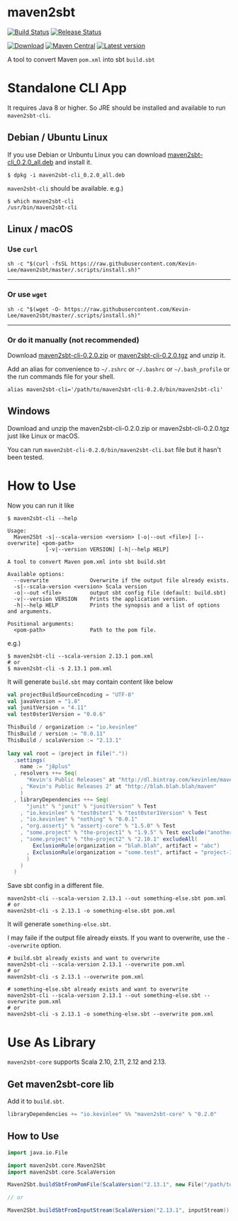 # maven2sbt

[![Build Status](https://github.com/Kevin-Lee/maven2sbt/workflows/Build%20All/badge.svg)](https://github.com/Kevin-Lee/maven2sbt/actions?workflow=Build+All)
[![Release Status](https://github.com/Kevin-Lee/maven2sbt/workflows/Release/badge.svg)](https://github.com/Kevin-Lee/maven2sbt/actions?workflow=Release)

[![Download](https://api.bintray.com/packages/kevinlee/maven/maven2sbt-core/images/download.svg)](https://bintray.com/kevinlee/maven/maven2sbt-core/_latestVersion)
[![Maven Central](https://maven-badges.herokuapp.com/maven-central/io.kevinlee/maven2sbt-core_2.13/badge.svg)](https://search.maven.org/artifact/io.kevinlee/maven2sbt-core_2.13)
[![Latest version](https://index.scala-lang.org/kevin-lee/maven2sbt/maven2sbt-core/latest.svg)](https://index.scala-lang.org/kevin-lee/maven2sbt/maven2sbt-core)

A tool to convert Maven `pom.xml` into sbt `build.sbt`


# Standalone CLI App

It requires Java 8 or higher. So JRE should be installed and available to run `maven2sbt-cli`.

## Debian / Ubuntu Linux
If you use Debian or Unbuntu Linux you can download [maven2sbt-cli_0.2.0_all.deb](https://github.com/Kevin-Lee/maven2sbt/releases/download/v0.2.0/maven2sbt-cli_0.2.0_all.deb) and install it.
```shell
$ dpkg -i maven2sbt-cli_0.2.0_all.deb 
```
`maven2sbt-cli` should be available.
e.g.)
```shell
$ which maven2sbt-cli
/usr/bin/maven2sbt-cli
```


## Linux / macOS
### Use `curl`
```shell
sh -c "$(curl -fsSL https://raw.githubusercontent.com/Kevin-Lee/maven2sbt/master/.scripts/install.sh)" 
```
***

### Or use `wget`
```shell
sh -c "$(wget -O- https://raw.githubusercontent.com/Kevin-Lee/maven2sbt/master/.scripts/install.sh)" 
```
***

### Or do it manually (not recommended)
  
Download [maven2sbt-cli-0.2.0.zip](https://github.com/Kevin-Lee/maven2sbt/releases/download/v0.2.0/maven2sbt-cli-0.2.0.zip) or [maven2sbt-cli-0.2.0.tgz](https://github.com/Kevin-Lee/maven2sbt/releases/download/v0.2.0/maven2sbt-cli-0.2.0.tgz) and unzip it.
  
Add an alias for convenience to `~/.zshrc` or `~/.bashrc` or `~/.bash_profile` or the run commands file for your shell. 
```shell
alias maven2sbt-cli='/path/to/maven2sbt-cli-0.2.0/bin/maven2sbt-cli'
```


## Windows

Download and unzip the maven2sbt-cli-0.2.0.zip or maven2sbt-cli-0.2.0.tgz just like Linux or macOS.

You can run `maven2sbt-cli-0.2.0/bin/maven2sbt-cli.bat` file but it hasn't been tested.


# How to Use

Now you can run it like

```shell
$ maven2sbt-cli --help 

Usage:
  Maven2Sbt -s|--scala-version <version> [-o|--out <file>] [--overwrite] <pom-path>
            [-v|--version VERSION] [-h|--help HELP]

A tool to convert Maven pom.xml into sbt build.sbt

Available options:
  --overwrite             Overwrite if the output file already exists.
  -s|--scala-version <version> Scala version
  -o|--out <file>         output sbt config file (default: build.sbt)
  -v|--version VERSION    Prints the application version.
  -h|--help HELP          Prints the synopsis and a list of options and arguments.

Positional arguments:
  <pom-path>              Path to the pom file.

```

e.g.)
```shell
$ maven2sbt-cli --scala-version 2.13.1 pom.xml
# or
$ maven2sbt-cli -s 2.13.1 pom.xml
```
It will generate `build.sbt` may contain content like below
```sbt
val projectBuildSourceEncoding = "UTF-8"
val javaVersion = "1.8"
val junitVersion = "4.11"
val test0ster1Version = "0.0.6"

ThisBuild / organization := "io.kevinlee"
ThisBuild / version := "0.0.11"
ThisBuild / scalaVersion := "2.13.1"
  
lazy val root = (project in file("."))
  .settings(
    name := "j8plus"
  , resolvers ++= Seq(
      "Kevin's Public Releases" at "http://dl.bintray.com/kevinlee/maven"
    , "Kevin's Public Releases 2" at "http://blah.blah.blah/maven"
    )
  , libraryDependencies ++= Seq(
      "junit" % "junit" % "junitVersion" % Test
    , "io.kevinlee" % "test0ster1" % "test0ster1Version" % Test
    , "io.kevinlee" % "nothing" % "0.0.1"
    , "org.assertj" % "assertj-core" % "1.5.0" % Test
    , "some.project" % "the-project1" % "1.9.5" % Test exclude("another.project", "another-project")
    , "some.project" % "the-project2" % "2.10.1" excludeAll(
        ExclusionRule(organization = "blah.blah", artifact = "abc")
      , ExclusionRule(organization = "some.test", artifact = "project-123")
      )
    )
  )
```

Save sbt config in a different file.
```shell
maven2sbt-cli --scala-version 2.13.1 --out something-else.sbt pom.xml
# or
maven2sbt-cli -s 2.13.1 -o something-else.sbt pom.xml
```
It will generate `something-else.sbt`.

I may faile if the output file already eixsts. If you want to overwrite, use the `--overwrite` option.

```shell
# build.sbt already exists and want to overwrite
maven2sbt-cli --scala-version 2.13.1 --overwrite pom.xml
# or
maven2sbt-cli -s 2.13.1 --overwrite pom.xml

# something-else.sbt already exists and want to overwrite
maven2sbt-cli --scala-version 2.13.1 --out something-else.sbt --overwrite pom.xml
# or
maven2sbt-cli -s 2.13.1 -o something-else.sbt --overwrite pom.xml
```

# Use As Library

`maven2sbt-core` supports Scala 2.10, 2.11, 2.12 and 2.13.

 
## Get maven2sbt-core lib

Add it to `build.sbt`.
```sbt
libraryDependencies += "io.kevinlee" %% "maven2sbt-core" % "0.2.0"
```


## How to Use

```scala
import java.io.File

import maven2sbt.core.Maven2Sbt
import maven2sbt.core.ScalaVersion

Maven2Sbt.buildSbtFromPomFile(ScalaVersion("2.13.1", new File("/path/to/pom.xml")))

// or

Maven2Sbt.buildSbtFromInputStream(ScalaVersion("2.13.1", inputStream))
```
